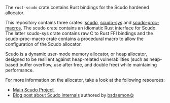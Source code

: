 The `rust-scudo` crate contains Rust bindings for the Scudo hardened
allocator.

This repository contains three crates: [scudo](https://crates.io/crates/scudo),
[scudo-sys](https://crates.io/crates/scudo-sys) and
[scudo-proc-macros](https://crates.io/crates/scudo-proc-macros). The scudo
crate contains an idiomatic Rust interface for Scudo. The latter scudo-sys
crate contains raw C to Rust FFI bindings and the scudo-proc-macro crate
contains a procedural macro to allow the configuration of the Scudo allocator.

Scudo is a dynamic user-mode memory allocator, or heap allocator, designed to be
resilient against heap-related vulnerabilities (such as heap-based buffer
overflow, use after free, and double free) while maintaining performance.

For more information on the allocator, take a look at the following resources:

- [Main Scudo Project](https://llvm.org/docs/ScudoHardenedAllocator.html).
- [Blog post about Scudo internals](https://trenchant.io/scudo-hardened-allocator-unofficial-internals-documentation/)
authored by [bsdaemon@](https://github.com/rrbranco)
